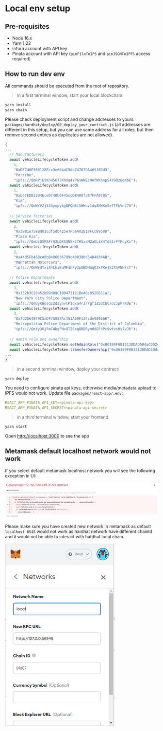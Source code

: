 # Local env setup

## Pre-requisites

- Node 16.x
- Yarn 1.22
- Infura account with API key
- Pinata account with API key (`pinFileToIPS` and `pinJSONToIPFS` access required)

## How to run dev env

All commands should be executed from the root of repository.

> in a first terminal window, start your local blockchain:

```bash
yarn install
yarn chain
```

Please check deployment script and change addresses to yours: `packages/hardhat/deploy/00_deploy_your_contract.js` (all addresses are different in this setup, but you can use same address for all roles, but then remove second entries as duplicates are not allowed).

```js
{
...
  // Manufacturers
  await vehicleLifecycleToken.add(
    1,
    "0xDE740E368128Ece3e604dC9db747679A469f0Dd3", 
    "Porsche",
    "ipfs://QmRPjEtKnH56T3Khdq4YP6sWWEzHAfWXbnpS4Y9Qz6embE");
  await vehicleLifecycleToken.add(
    1,
    "0xb67EDD32D46ceD740b0F45ccD8408fa87FFA9C05", 
    "Kia",
    "ipfs://QmWYVZj53Gyepykg8FQN6i5WHuv1dq8NWKnSefTFkVn77U");

  // Service factories
  await vehicleLifecycleToken.add(
    2,
    "0x3B81e758Bd8163f5db425e7Fba402E18FCc8958D", 
    "Plaza Kia",
    "ipfs://QmUzD5MAFYU2LDKSQN5kiTH5xcM2aGLiK4TdS1rFYPcyKv");
  await vehicleLifecycleToken.add(
    2,
    "0x44d5Fb46BcA0bB486836789c40838bd5404834AB",
    "Manhattan Motorcars",
    "ipfs://QmWrdYxiA4LkiEuMFdhPy3pUBDHaqQJkFKe152XhVNHrsT");

  // Police Departments
  await vehicleLifecycleToken.add(
    3,
    "0x332b3E20452bD9d89Cf89473111BeA0c052E651a", 
    "New York City Police Department", 
    "ipfs://QmUyKBosqz2dzynvCP1qxa4rZrFgf1Z5dCbC7ozJpPrKUE");
  await vehicleLifecycleToken.add(
    3,
    "0x7b25648f9C5aDF7A887Ac451A69F137cde90916E", 
    "Metropolitan Police Department of the District of Columbia", 
    "ipfs://QmYy3UjFmCWbgPHvQT2Sxq8BDRynddGFhPc9wtvsHs7vJk");
    
  // Admin role and ownership
  await vehicleLifecycleToken.setAdminRole("0x06199F0B1312DDAD50daCD024a52323c3ff91312");
  await vehicleLifecycleToken.transferOwnership("0x06199F0B1312DDAD50daCD024a52323c3ff91312");
...
}
```

> in a second terminal window, deploy your contract:

```bash
yarn deploy
```

You need to configure pinata api keys, otherwise media/metadata upload to IPFS would not work.
Update file `packages/react-app/.env`:

```yaml
REACT_APP_PINATA_API_KEY=<pinata-api-key>
REACT_APP_PINATA_API_SECRET=<pinata-api-secret>
```

> in a third terminal window, start your frontend:

```bash
yarn start
```

Open [http://localhost:3000](http://localhost:3000) to see the app

## Metamask default localhost network would not work

If you select default metamask localhost network you will see the following exception in UI:

![Wrong network local dev](images/wrong-network-local-dev-env.png)

Please make sure you have created new network in metamask as default `localhost 8545` would not work as hardhat network have different chainId and it would not be able to interact with hatdhat local chain.

![New local network in metamask](images/metamask/new-local-network.png)
